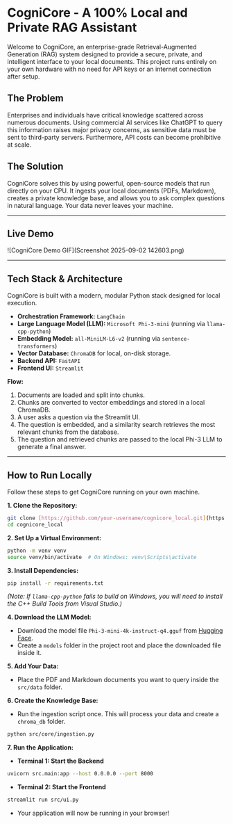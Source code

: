 # CogniCore - A 100% Local and Private RAG Assistant

Welcome to CogniCore, an enterprise-grade Retrieval-Augmented Generation (RAG) system designed to provide a secure, private, and intelligent interface to your local documents. This project runs entirely on your own hardware with no need for API keys or an internet connection after setup.

## The Problem
Enterprises and individuals have critical knowledge scattered across numerous documents. Using commercial AI services like ChatGPT to query this information raises major privacy concerns, as sensitive data must be sent to third-party servers. Furthermore, API costs can become prohibitive at scale.

## The Solution
CogniCore solves this by using powerful, open-source models that run directly on your CPU. It ingests your local documents (PDFs, Markdown), creates a private knowledge base, and allows you to ask complex questions in natural language. Your data never leaves your machine.

---

## Live Demo
![CogniCore Demo GIF](Screenshot 2025-09-02 142603.png)

---

## Tech Stack & Architecture
CogniCore is built with a modern, modular Python stack designed for local execution.

* **Orchestration Framework:** `LangChain`
* **Large Language Model (LLM):** `Microsoft Phi-3-mini` (running via `llama-cpp-python`)
* **Embedding Model:** `all-MiniLM-L6-v2` (running via `sentence-transformers`)
* **Vector Database:** `ChromaDB` for local, on-disk storage.
* **Backend API:** `FastAPI`
* **Frontend UI:** `Streamlit`

**Flow:**
1.  Documents are loaded and split into chunks.
2.  Chunks are converted to vector embeddings and stored in a local ChromaDB.
3.  A user asks a question via the Streamlit UI.
4.  The question is embedded, and a similarity search retrieves the most relevant chunks from the database.
5.  The question and retrieved chunks are passed to the local Phi-3 LLM to generate a final answer.

---

## How to Run Locally

Follow these steps to get CogniCore running on your own machine.

**1. Clone the Repository:**
```bash
git clone [https://github.com/your-username/cognicore_local.git](https://github.com/your-username/cognicore_local.git)
cd cognicore_local
```

**2. Set Up a Virtual Environment:**
```bash
python -m venv venv
source venv/bin/activate  # On Windows: venv\Scripts\activate
```

**3. Install Dependencies:**
```bash
pip install -r requirements.txt
```
*(Note: If `llama-cpp-python` fails to build on Windows, you will need to install the C++ Build Tools from Visual Studio.)*

**4. Download the LLM Model:**
- Download the model file `Phi-3-mini-4k-instruct-q4.gguf` from [Hugging Face](https://huggingface.co/microsoft/Phi-3-mini-4k-instruct-gguf).
- Create a `models` folder in the project root and place the downloaded file inside it.

**5. Add Your Data:**
- Place the PDF and Markdown documents you want to query inside the `src/data` folder.

**6. Create the Knowledge Base:**
- Run the ingestion script once. This will process your data and create a `chroma_db` folder.
```bash
python src/core/ingestion.py
```

**7. Run the Application:**
- **Terminal 1: Start the Backend**
```bash
uvicorn src.main:app --host 0.0.0.0 --port 8000
```
- **Terminal 2: Start the Frontend**
```bash
streamlit run src/ui.py
```
- Your application will now be running in your browser!
